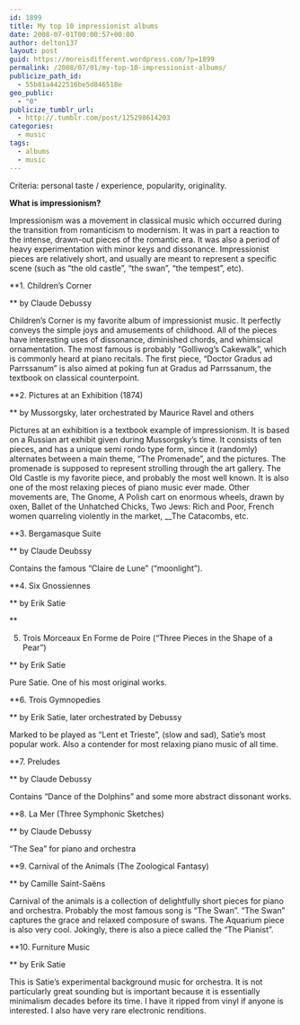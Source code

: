 ```yaml
---
id: 1899
title: My top 10 impressionist albums
date: 2008-07-01T00:00:57+00:00
author: delton137
layout: post
guid: https://moreisdifferent.wordpress.com/?p=1899
permalink: /2008/07/01/my-top-10-impressionist-albums/
publicize_path_id:
  - 55b81a4422516be5d846518e
geo_public:
  - "0"
publicize_tumblr_url:
  - http://.tumblr.com/post/125298614203
categories:
  - music
tags:
  - albums
  - music
---
```

Criteria: personal taste / experience, popularity, originality.

<!--more-->

**What is impressionism?** 
  
Impressionism was a movement in classical music which occurred during the transition from romanticism to modernism. It was in part a reaction to the intense, drawn-out pieces of the romantic era. It was also a period of heavy experimentation with minor keys and dissonance. Impressionist pieces are relatively short, and usually are meant to represent a specific scene (such as &#8220;the old castle&#8221;, &#8220;the swan&#8221;, &#8220;the tempest&#8221;, etc).

**1. Children&#8217;s Corner
  
** by Claude Debussy
  
Children&#8217;s Corner is my favorite album of impressionist music. It perfectly conveys the simple joys and amusements of childhood. All of the pieces have interesting uses of dissonance, diminished chords, and whimsical ornamentation. The most famous is probably &#8220;Golliwog&#8217;s Cakewalk&#8221;, which is commonly heard at piano recitals. The first piece, &#8220;Doctor Gradus ad Parrssanum&#8221; is also aimed at poking fun at Gradus ad Parrssanum, the textbook on classical counterpoint.

**2. Pictures at an Exhibition (1874)
  
** by Mussorgsky, later orchestrated by Maurice Ravel and others
  
Pictures at an exhibition is a textbook example of impressionism. It is based on a Russian art exhibit given during Mussorgsky&#8217;s time. It consists of ten pieces, and has a unique semi rondo type form, since it (randomly) alternates between a main theme, &#8220;The Promenade&#8221;, and the pictures. The promenade is supposed to represent strolling through the art gallery. The Old Castle is my favorite piece, and probably the most well known. It is also one of the most relaxing pieces of piano music ever made. Other movements are, The Gnome, A Polish cart on enormous wheels, drawn by oxen<span xml:lang="ru">, </span> <span lang="ru" xml:lang="ru">Ballet of the Unhatched Chicks</span><span xml:lang="ru">, </span>Two Jews: Rich and Poor, French women quarreling violently in the market, __The Catacombs, etc.

**3. Bergamasque Suite
  
** by Claude Deubssy
  
Contains the famous &#8220;Claire de Lune&#8221; (&#8220;moonlight&#8221;).

**4. Six Gnossiennes
  
** by Erik Satie
  
**
  
5. Trois Morceaux En Forme de Poire (&#8220;Three Pieces in the Shape of a Pear&#8221;)
  
** by Erik Satie
  
Pure Satie. One of his most original works.

**6. Trois Gymnopedies
  
** by Erik Satie, later orchestrated by Debussy
  
Marked to be played as &#8220;Lent et Trieste&#8221;, (slow and sad), Satie&#8217;s most popular work. Also a contender for most relaxing piano music of all time.

**7. Preludes
  
** by Claude Debussy
  
Contains &#8220;Dance of the Dolphins&#8221; and some more abstract dissonant works.

**8. La Mer (Three Symphonic Sketches)
  
** by Claude Debussy
  
&#8220;The Sea&#8221; for piano and orchestra

**9. Carnival of the Animals (The Zoological Fantasy)
  
** by Camille Saint-Saëns
  
Carnival of the animals is a collection of delightfully short pieces for piano and orchestra. Probably the most famous song is &#8220;The Swan&#8221;. &#8220;The Swan&#8221; captures the grace and relaxed composure of swans. The Aquarium piece is also very cool. Jokingly, there is also a piece called the &#8220;The Pianist&#8221;.

**10. Furniture Music
  
** by Erik Satie
  
This is Satie&#8217;s experimental background music for orchestra. It is not particularly great sounding but is important because it is essentially minimalism decades before its time. I have it ripped from vinyl if anyone is interested. I also have very rare electronic renditions.